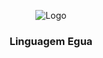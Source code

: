 <p align="center">
    <img src="./bin/logo.png" alt="Logo">
    <h3 align="center">Linguagem Egua</h3>
</p>